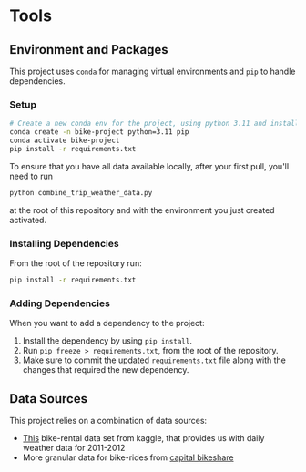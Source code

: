 # Tools

## Environment and Packages

This project uses `conda` for managing virtual environments and `pip` to handle dependencies.

### Setup

```sh
# Create a new conda env for the project, using python 3.11 and installing pip in it
conda create -n bike-project python=3.11 pip
conda activate bike-project
pip install -r requirements.txt
```

To ensure that you have all data available locally, after your first pull, you'll need to run

```sh
python combine_trip_weather_data.py
```

at the root of this repository and with the environment you just created activated.

### Installing Dependencies

From the root of the repository run:
```sh
pip install -r requirements.txt
```

### Adding Dependencies

When you want to add a dependency to the project:

1. Install the dependency by using `pip install`.
2. Run `pip freeze > requirements.txt`, from the root of the repository.
3. Make sure to commit the updated `requirements.txt` file along with the changes that required the new dependency.


## Data Sources

This project relies on a combination of data sources:

- [This](https://www.kaggle.com/datasets/archit9406/bike-sharing) bike-rental data set from kaggle, that provides us with daily weather data for 2011-2012
- More granular data for bike-rides from [capital bikeshare](https://capitalbikeshare.com/system-data)